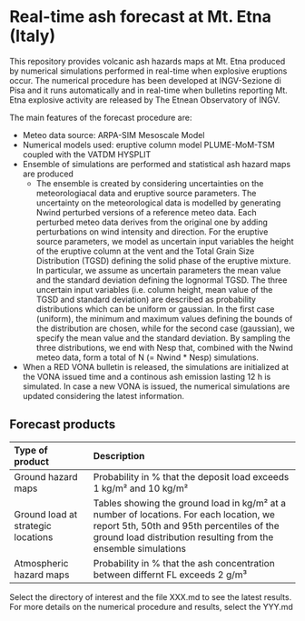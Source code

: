 # Real-time ash forecast at Mt. Etna (Italy)

This repository provides volcanic ash hazards maps at Mt. Etna produced by numerical simulations performed in real-time when explosive eruptions occur. The numerical procedure has been developed at INGV-Sezione di Pisa and it runs automatically and in real-time when bulletins reporting Mt. Etna explosive activity are released by The Etnean Observatory of INGV.

The main features of the forecast procedure are:

* Meteo data source: ARPA-SIM Mesoscale Model
* Numerical models used: eruptive column model PLUME-MoM-TSM coupled with the VATDM HYSPLIT
* Ensemble of simulations are performed and statistical ash hazard maps are produced
    * The ensemble is created by considering uncertainties on the meteorologiacal data and eruptive source parameters. The uncertainty on the meteorological data is modelled by generating Nwind perturbed versions of a reference meteo data. Each perturbed meteo data derives from the original one by adding perturbations on wind intensity and direction. For the eruptive source parameters, we model as uncertain input variables the height of the eruptive column at the vent and the Total Grain Size Distribution (TGSD) defining the solid phase of the eruptive mixture. In particular, we assume as uncertain parameters the mean value and the standard deviation defining the lognormal TGSD. The three uncertain input variables (i.e. column height, mean value of the TGSD and standard deviation) are described as probability distributions which can be uniform or gaussian. In the first case (uniform), the minimum and maximum values defining the bounds of the distribution are chosen, while for the second case (gaussian), we specify the mean value and the standard deviation. By sampling the three distributions, we end with Nesp that, combined with the Nwind meteo data, form a total of N (= Nwind * Nesp) simulations.
* When a RED VONA bulletin is released, the simulations are initialized at the VONA issued time and a continous ash emission lasting 12 h is simulated. In case a new VONA is issued, the numerical simulations are updated considering the latest information.

## Forecast products

|Type of product|Description|
| :--- | :--- |
|Ground hazard maps|Probability in % that the deposit load exceeds 1 kg/m² and 10 kg/m²|
|Ground load at strategic locations|Tables showing the ground load in kg/m² at a number of locations. For each location, we report 5th, 50th and 95th percentiles of the ground load distribution resulting from the ensemble simulations|
|Atmospheric hazard maps|Probability in % that the ash concentration between differnt FL exceeds 2 g/m³|

Select the directory of interest and the file XXX.md to see the latest results. For more details on the numerical procedure and results, select the YYY.md





